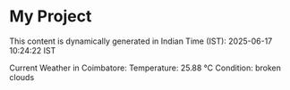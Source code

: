 # My Project

This content is dynamically generated in Indian Time (IST): 2025-06-17 10:24:22 IST


Current Weather in Coimbatore:
Temperature: 25.88 °C
Condition: broken clouds
